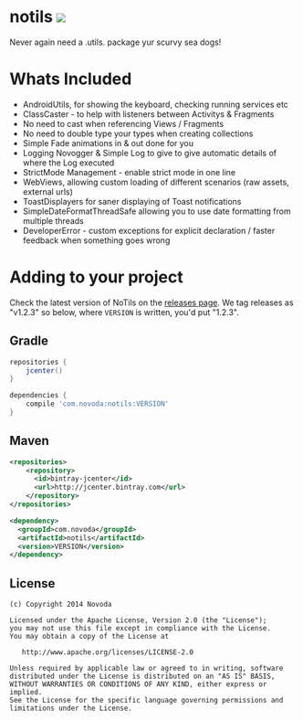 notils [![](http://ci.novoda.com/buildStatus/icon?job=NoTils)](http://ci.novoda.com/job/NoTils/lastSuccessfulBuild/console)
======

Never again need a .utils. package yur scurvy sea dogs!

Whats Included
======

- AndroidUtils, for showing the keyboard, checking running services etc
- ClassCaster - to help with listeners between Activitys & Fragments
- No need to cast when referencing Views / Fragments
- No need to double type your types when creating collections
- Simple Fade animations in & out done for you
- Logging Novogger & Simple Log to give to give automatic details of where the Log executed
- StrictMode Management - enable strict mode in one line
- WebViews, allowing custom loading of different scenarios (raw assets, external urls)
- ToastDisplayers for saner displaying of Toast notifications
- SimpleDateFormatThreadSafe allowing you to use date formatting from multiple threads
- DeveloperError - custom exceptions for explicit declaration / faster feedback when something goes wrong

Adding to your project
======

Check the latest version of NoTils on the [releases page](https://github.com/novoda/notils/releases). We tag releases as "v1.2.3" so below, where `VERSION` is written, you'd put "1.2.3".

Gradle
-
````groovy
repositories {
    jcenter()
}
`````

````groovy
dependencies {
    compile 'com.novoda:notils:VERSION'
}
````


Maven
-

````xml
<repositories>
    <repository>
      <id>bintray-jcenter</id>
      <url>http://jcenter.bintray.com</url>
    </repository>
</repositories>
````

````xml
<dependency>
  <groupId>com.novoda</groupId>
  <artifactId>notils</artifactId>
  <version>VERSION</version>
</dependency>
````

License
-------

    (c) Copyright 2014 Novoda

    Licensed under the Apache License, Version 2.0 (the "License");
    you may not use this file except in compliance with the License.
    You may obtain a copy of the License at

       http://www.apache.org/licenses/LICENSE-2.0

    Unless required by applicable law or agreed to in writing, software
    distributed under the License is distributed on an "AS IS" BASIS,
    WITHOUT WARRANTIES OR CONDITIONS OF ANY KIND, either express or implied.
    See the License for the specific language governing permissions and
    limitations under the License.
